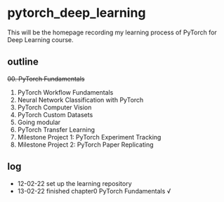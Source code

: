 # pytorch_deep_learning
This will be the homepage recording my learning process of PyTorch for Deep Learning course.

## outline
~~00. PyTorch Fundamentals~~
01. PyTorch Workflow Fundamentals
02. Neural Network Classification with PyTorch
03. PyTorch Computer Vision
04. PyTorch Custom Datasets
05. Going modular
06. PyTorch Transfer Learning
07. Milestone Project 1: PyTorch Experiment Tracking
08. Milestone Project 2: PyTorch Paper Replicating

## log
- 12-02-22 set up the learning repository
- 13-02-22 finished chapter0 PyTorch Fundamentals √

